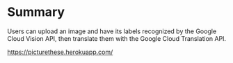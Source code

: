 # Summary
Users can upload an image and have its labels recognized by the Google Cloud Vision API, then translate them with the Google Cloud Translation API.

https://picturethese.herokuapp.com/
